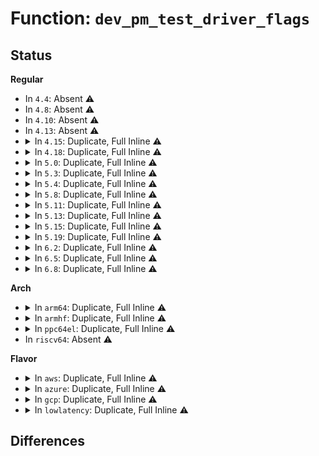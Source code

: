 # Function: <code>dev_pm_test_driver_flags</code>

## Status
<b>Regular</b>
<ul>
<li>
In <code>4.4</code>: Absent ⚠️
</li>
<li>
In <code>4.8</code>: Absent ⚠️
</li>
<li>
In <code>4.10</code>: Absent ⚠️
</li>
<li>
In <code>4.13</code>: Absent ⚠️
</li>
<li>
<details>
<summary>In <code>4.15</code>: Duplicate, Full Inline ⚠️</summary>

**Collision:** Static Duplication

**Inline:** Full

**Transformation:** False

**Instances:**

```
In drivers/pci/pci-driver.c (0)
Location: include/linux/device.h:1082
Inline: True
```
```
In drivers/acpi/device_pm.c (0)
Location: include/linux/device.h:1082
Inline: True
```
```
In drivers/base/power/main.c (0)
Location: include/linux/device.h:1082
Inline: True
```
</details>
</li>
<li>
<details>
<summary>In <code>4.18</code>: Duplicate, Full Inline ⚠️</summary>

**Collision:** Static Duplication

**Inline:** Full

**Transformation:** False

**Instances:**

```
In drivers/pci/pci-driver.c (ffffffff815207fd)
Location: include/linux/device.h:1127
Inline: True
Inline callers:
  - drivers/pci/pci-driver.c:pci_pm_poweroff
  - drivers/pci/pci-driver.c:pci_pm_suspend
  - drivers/pci/pci-driver.c:pci_pm_prepare
```
```
In drivers/acpi/device_pm.c (ffffffff815719c5)
Location: include/linux/device.h:1127
Inline: True
Inline callers:
  - drivers/acpi/device_pm.c:acpi_subsys_freeze
  - drivers/acpi/device_pm.c:acpi_subsys_suspend
  - drivers/acpi/device_pm.c:acpi_subsys_prepare
```
```
In drivers/base/power/main.c (ffffffff81693d30)
Location: include/linux/device.h:1127
Inline: True
Inline callers:
  - drivers/base/power/main.c:dpm_prepare
  - drivers/base/power/main.c:__device_suspend_late
  - drivers/base/power/main.c:__device_suspend_noirq
  - drivers/base/power/main.c:__device_suspend_noirq
  - drivers/base/power/main.c:device_resume_noirq
```
</details>
</li>
<li>
<details>
<summary>In <code>5.0</code>: Duplicate, Full Inline ⚠️</summary>

**Collision:** Static Duplication

**Inline:** Full

**Transformation:** False

**Instances:**

```
In drivers/pci/pci-driver.c (ffffffff8153662d)
Location: include/linux/device.h:1180
Inline: True
Inline callers:
  - drivers/pci/pci-driver.c:pci_pm_poweroff
  - drivers/pci/pci-driver.c:pci_pm_suspend
  - drivers/pci/pci-driver.c:pci_pm_prepare
```
```
In drivers/acpi/device_pm.c (ffffffff81589795)
Location: include/linux/device.h:1180
Inline: True
Inline callers:
  - drivers/acpi/device_pm.c:acpi_subsys_freeze
  - drivers/acpi/device_pm.c:acpi_subsys_suspend
  - drivers/acpi/device_pm.c:acpi_subsys_prepare
```
```
In drivers/base/power/main.c (ffffffff816b43b0)
Location: include/linux/device.h:1180
Inline: True
Inline callers:
  - drivers/base/power/main.c:dpm_prepare
  - drivers/base/power/main.c:__device_suspend_late
  - drivers/base/power/main.c:__device_suspend_noirq
  - drivers/base/power/main.c:__device_suspend_noirq
  - drivers/base/power/main.c:device_resume_noirq
```
</details>
</li>
<li>
<details>
<summary>In <code>5.3</code>: Duplicate, Full Inline ⚠️</summary>

**Collision:** Static Duplication

**Inline:** Full

**Transformation:** False

**Instances:**

```
In drivers/pci/pci-driver.c (ffffffff81565f02)
Location: include/linux/device.h:1213
Inline: True
Inline callers:
  - drivers/pci/pci-driver.c:pci_pm_poweroff
  - drivers/pci/pci-driver.c:pci_pm_suspend
  - drivers/pci/pci-driver.c:pci_pm_prepare
```
```
In drivers/acpi/device_pm.c (ffffffff815ba315)
Location: include/linux/device.h:1213
Inline: True
Inline callers:
  - drivers/acpi/device_pm.c:acpi_subsys_poweroff
  - drivers/acpi/device_pm.c:acpi_subsys_suspend
  - drivers/acpi/device_pm.c:acpi_subsys_prepare
```
```
In drivers/base/power/main.c (ffffffff816ee279)
Location: include/linux/device.h:1213
Inline: True
Inline callers:
  - drivers/base/power/main.c:dpm_prepare
  - drivers/base/power/main.c:__device_suspend_late
  - drivers/base/power/main.c:__device_suspend_noirq
  - drivers/base/power/main.c:__device_suspend_noirq
  - drivers/base/power/main.c:device_resume_noirq
```
</details>
</li>
<li>
<details>
<summary>In <code>5.4</code>: Duplicate, Full Inline ⚠️</summary>

**Collision:** Static Duplication

**Inline:** Full

**Transformation:** False

**Instances:**

```
In drivers/pci/pci-driver.c (ffffffff81587262)
Location: include/linux/device.h:1455
Inline: True
Inline callers:
  - drivers/pci/pci-driver.c:pci_pm_poweroff
  - drivers/pci/pci-driver.c:pci_pm_suspend
  - drivers/pci/pci-driver.c:pci_pm_prepare
```
```
In drivers/acpi/device_pm.c (ffffffff815db555)
Location: include/linux/device.h:1455
Inline: True
Inline callers:
  - drivers/acpi/device_pm.c:acpi_subsys_poweroff
  - drivers/acpi/device_pm.c:acpi_subsys_suspend
  - drivers/acpi/device_pm.c:acpi_subsys_prepare
```
```
In drivers/base/power/main.c (ffffffff81712259)
Location: include/linux/device.h:1455
Inline: True
Inline callers:
  - drivers/base/power/main.c:dpm_prepare
  - drivers/base/power/main.c:__device_suspend_late
  - drivers/base/power/main.c:__device_suspend_noirq
  - drivers/base/power/main.c:__device_suspend_noirq
  - drivers/base/power/main.c:device_resume_noirq
```
</details>
</li>
<li>
<details>
<summary>In <code>5.8</code>: Duplicate, Full Inline ⚠️</summary>

**Collision:** Static Duplication

**Inline:** Full

**Transformation:** False

**Instances:**

```
In drivers/pci/pci-driver.c (ffffffff8162d982)
Location: include/linux/device.h:762
Inline: True
Inline callers:
  - drivers/pci/pci-driver.c:pci_pm_poweroff
  - drivers/pci/pci-driver.c:pci_pm_suspend
  - drivers/pci/pci-driver.c:pci_pm_prepare
```
```
In drivers/acpi/device_pm.c (ffffffff81685965)
Location: include/linux/device.h:762
Inline: True
Inline callers:
  - drivers/acpi/device_pm.c:acpi_subsys_poweroff
  - drivers/acpi/device_pm.c:acpi_subsys_suspend
  - drivers/acpi/device_pm.c:acpi_subsys_prepare
```
```
In drivers/base/power/main.c (ffffffff817cb905)
Location: include/linux/device.h:762
Inline: True
Inline callers:
  - drivers/base/power/main.c:device_prepare
  - drivers/base/power/main.c:__device_suspend_late
  - drivers/base/power/main.c:__device_suspend_noirq
  - drivers/base/power/main.c:__device_suspend_noirq
  - drivers/base/power/main.c:device_resume_early
  - drivers/base/power/main.c:device_resume_noirq
```
</details>
</li>
<li>
<details>
<summary>In <code>5.11</code>: Duplicate, Full Inline ⚠️</summary>

**Collision:** Static Duplication

**Inline:** Full

**Transformation:** False

**Instances:**

```
In drivers/pci/pci-driver.c (ffffffff81653072)
Location: include/linux/device.h:730
Inline: True
Inline callers:
  - drivers/pci/pci-driver.c:pci_pm_poweroff
  - drivers/pci/pci-driver.c:pci_pm_suspend
  - drivers/pci/pci-driver.c:pci_pm_prepare
```
```
In drivers/acpi/device_pm.c (ffffffff816a3775)
Location: include/linux/device.h:730
Inline: True
Inline callers:
  - drivers/acpi/device_pm.c:acpi_subsys_poweroff
  - drivers/acpi/device_pm.c:acpi_subsys_suspend
  - drivers/acpi/device_pm.c:acpi_subsys_prepare
```
```
In drivers/base/power/main.c (ffffffff817e0375)
Location: include/linux/device.h:730
Inline: True
Inline callers:
  - drivers/base/power/main.c:device_prepare
  - drivers/base/power/main.c:__device_suspend_late
  - drivers/base/power/main.c:__device_suspend_noirq
  - drivers/base/power/main.c:__device_suspend_noirq
  - drivers/base/power/main.c:device_resume_early
  - drivers/base/power/main.c:device_resume_noirq
```
</details>
</li>
<li>
<details>
<summary>In <code>5.13</code>: Duplicate, Full Inline ⚠️</summary>

**Collision:** Static Duplication

**Inline:** Full

**Transformation:** False

**Instances:**

```
In drivers/pci/pci-driver.c (ffffffff81635b12)
Location: include/linux/device.h:736
Inline: True
Inline callers:
  - drivers/pci/pci-driver.c:pci_pm_poweroff
  - drivers/pci/pci-driver.c:pci_pm_suspend
  - drivers/pci/pci-driver.c:pci_pm_prepare
```
```
In drivers/acpi/device_pm.c (ffffffff81686575)
Location: include/linux/device.h:736
Inline: True
Inline callers:
  - drivers/acpi/device_pm.c:acpi_subsys_poweroff
  - drivers/acpi/device_pm.c:acpi_subsys_suspend
  - drivers/acpi/device_pm.c:acpi_subsys_prepare
```
```
In drivers/base/power/main.c (ffffffff817c4bb5)
Location: include/linux/device.h:736
Inline: True
Inline callers:
  - drivers/base/power/main.c:device_prepare
  - drivers/base/power/main.c:__device_suspend_late
  - drivers/base/power/main.c:__device_suspend_noirq
  - drivers/base/power/main.c:__device_suspend_noirq
  - drivers/base/power/main.c:device_resume_early
  - drivers/base/power/main.c:device_resume_noirq
```
</details>
</li>
<li>
<details>
<summary>In <code>5.15</code>: Duplicate, Full Inline ⚠️</summary>

**Collision:** Static Duplication

**Inline:** Full

**Transformation:** False

**Instances:**

```
In drivers/pci/pci-driver.c (ffffffff816a5d02)
Location: include/linux/device.h:753
Inline: True
Inline callers:
  - drivers/pci/pci-driver.c:pci_pm_poweroff
  - drivers/pci/pci-driver.c:pci_pm_suspend
  - drivers/pci/pci-driver.c:pci_pm_prepare
```
```
In drivers/acpi/device_pm.c (ffffffff816fb885)
Location: include/linux/device.h:753
Inline: True
Inline callers:
  - drivers/acpi/device_pm.c:acpi_subsys_poweroff
  - drivers/acpi/device_pm.c:acpi_subsys_suspend
  - drivers/acpi/device_pm.c:acpi_subsys_prepare
```
```
In drivers/base/power/main.c (ffffffff8184efc5)
Location: include/linux/device.h:753
Inline: True
Inline callers:
  - drivers/base/power/main.c:device_prepare
  - drivers/base/power/main.c:__device_suspend
  - drivers/base/power/main.c:__device_suspend_late
  - drivers/base/power/main.c:__device_suspend_noirq
  - drivers/base/power/main.c:__device_suspend_noirq
  - drivers/base/power/main.c:device_resume_early
  - drivers/base/power/main.c:device_resume_noirq
```
</details>
</li>
<li>
<details>
<summary>In <code>5.19</code>: Duplicate, Full Inline ⚠️</summary>

**Collision:** Static Duplication

**Inline:** Full

**Transformation:** False

**Instances:**

```
In drivers/pci/pci-driver.c (ffffffff817c85a2)
Location: include/linux/device.h:828
Inline: True
Inline callers:
  - drivers/pci/pci-driver.c:pci_pm_poweroff
  - drivers/pci/pci-driver.c:pci_pm_suspend
  - drivers/pci/pci-driver.c:pci_pm_prepare
```
```
In drivers/acpi/device_pm.c (ffffffff81828da5)
Location: include/linux/device.h:828
Inline: True
Inline callers:
  - drivers/acpi/device_pm.c:acpi_subsys_poweroff
  - drivers/acpi/device_pm.c:acpi_subsys_suspend
  - drivers/acpi/device_pm.c:acpi_subsys_prepare
```
```
In drivers/base/power/main.c (ffffffff81993445)
Location: include/linux/device.h:828
Inline: True
Inline callers:
  - drivers/base/power/main.c:device_prepare
  - drivers/base/power/main.c:__device_suspend
  - drivers/base/power/main.c:__device_suspend_late
  - drivers/base/power/main.c:__device_suspend_noirq
  - drivers/base/power/main.c:__device_suspend_noirq
  - drivers/base/power/main.c:device_resume_early
  - drivers/base/power/main.c:device_resume_noirq
  - drivers/base/power/main.c:device_resume_noirq
```
</details>
</li>
<li>
<details>
<summary>In <code>6.2</code>: Duplicate, Full Inline ⚠️</summary>

**Collision:** Static Duplication

**Inline:** Full

**Transformation:** False

**Instances:**

```
In drivers/pci/pci-driver.c (ffffffff818e5e42)
Location: include/linux/device.h:825
Inline: True
Inline callers:
  - drivers/pci/pci-driver.c:pci_pm_poweroff
  - drivers/pci/pci-driver.c:pci_pm_suspend
  - drivers/pci/pci-driver.c:pci_pm_prepare
```
```
In drivers/acpi/device_pm.c (ffffffff8195aef5)
Location: include/linux/device.h:825
Inline: True
Inline callers:
  - drivers/acpi/device_pm.c:acpi_subsys_poweroff
  - drivers/acpi/device_pm.c:acpi_subsys_suspend
  - drivers/acpi/device_pm.c:acpi_subsys_prepare
```
```
In drivers/base/power/main.c (ffffffff81b03bc1)
Location: include/linux/device.h:825
Inline: True
Inline callers:
  - drivers/base/power/main.c:device_prepare
  - drivers/base/power/main.c:__device_suspend
  - drivers/base/power/main.c:__device_suspend_late
  - drivers/base/power/main.c:__device_suspend_noirq
  - drivers/base/power/main.c:__device_suspend_noirq
  - drivers/base/power/main.c:device_resume_early
  - drivers/base/power/main.c:device_resume_noirq
  - drivers/base/power/main.c:device_resume_noirq
```
</details>
</li>
<li>
<details>
<summary>In <code>6.5</code>: Duplicate, Full Inline ⚠️</summary>

**Collision:** Static Duplication

**Inline:** Full

**Transformation:** False

**Instances:**

```
In drivers/pci/pci-driver.c (ffffffff81929482)
Location: include/linux/device.h:951
Inline: True
Inline callers:
  - drivers/pci/pci-driver.c:pci_pm_poweroff
  - drivers/pci/pci-driver.c:pci_pm_suspend
  - drivers/pci/pci-driver.c:pci_pm_prepare
```
```
In drivers/acpi/device_pm.c (ffffffff819a13c5)
Location: include/linux/device.h:951
Inline: True
Inline callers:
  - drivers/acpi/device_pm.c:acpi_subsys_poweroff
  - drivers/acpi/device_pm.c:acpi_subsys_suspend
  - drivers/acpi/device_pm.c:acpi_subsys_prepare
```
```
In drivers/base/power/main.c (ffffffff81b51c21)
Location: include/linux/device.h:951
Inline: True
Inline callers:
  - drivers/base/power/main.c:device_prepare
  - drivers/base/power/main.c:__device_suspend
  - drivers/base/power/main.c:__device_suspend_late
  - drivers/base/power/main.c:__device_suspend_noirq
  - drivers/base/power/main.c:__device_suspend_noirq
  - drivers/base/power/main.c:device_resume_early
  - drivers/base/power/main.c:device_resume_noirq
  - drivers/base/power/main.c:device_resume_noirq
```
</details>
</li>
<li>
<details>
<summary>In <code>6.8</code>: Duplicate, Full Inline ⚠️</summary>

**Collision:** Static Duplication

**Inline:** Full

**Transformation:** False

**Instances:**

```
In drivers/pci/pci-driver.c (ffffffff81971c82)
Location: include/linux/device.h:983
Inline: True
Inline callers:
  - drivers/pci/pci-driver.c:pci_pm_poweroff
  - drivers/pci/pci-driver.c:pci_pm_suspend
  - drivers/pci/pci-driver.c:pci_pm_prepare
```
```
In drivers/acpi/device_pm.c (ffffffff819e9a75)
Location: include/linux/device.h:983
Inline: True
Inline callers:
  - drivers/acpi/device_pm.c:acpi_subsys_poweroff
  - drivers/acpi/device_pm.c:acpi_subsys_suspend
  - drivers/acpi/device_pm.c:acpi_subsys_prepare
```
```
In drivers/base/power/main.c (ffffffff81baa211)
Location: include/linux/device.h:983
Inline: True
Inline callers:
  - drivers/base/power/main.c:device_prepare
  - drivers/base/power/main.c:__device_suspend
  - drivers/base/power/main.c:__device_suspend_late
  - drivers/base/power/main.c:__device_suspend_noirq
  - drivers/base/power/main.c:__device_suspend_noirq
  - drivers/base/power/main.c:device_resume_early
  - drivers/base/power/main.c:device_resume_noirq
  - drivers/base/power/main.c:device_resume_noirq
```
</details>
</li>
</ul>
<b>Arch</b>
<ul>
<li>
<details>
<summary>In <code>arm64</code>: Duplicate, Full Inline ⚠️</summary>

**Collision:** Static Duplication

**Inline:** Full

**Transformation:** False

**Instances:**

```
In drivers/pci/pci-driver.c (ffff8000106eba84)
Location: include/linux/device.h:1455
Inline: True
Inline callers:
  - drivers/pci/pci-driver.c:pci_pm_suspend
  - drivers/pci/pci-driver.c:pci_pm_prepare
```
```
In drivers/acpi/device_pm.c (ffff8000107675a0)
Location: include/linux/device.h:1455
Inline: True
Inline callers:
  - drivers/acpi/device_pm.c:acpi_subsys_poweroff
  - drivers/acpi/device_pm.c:acpi_subsys_suspend
  - drivers/acpi/device_pm.c:acpi_subsys_prepare
```
```
In drivers/base/power/main.c (ffff800010902c64)
Location: include/linux/device.h:1455
Inline: True
Inline callers:
  - drivers/base/power/main.c:dpm_prepare
  - drivers/base/power/main.c:__device_suspend_late
  - drivers/base/power/main.c:__device_suspend_noirq
  - drivers/base/power/main.c:__device_suspend_noirq
  - drivers/base/power/main.c:device_resume_noirq
```
</details>
</li>
<li>
<details>
<summary>In <code>armhf</code>: Duplicate, Full Inline ⚠️</summary>

**Collision:** Static Duplication

**Inline:** Full

**Transformation:** False

**Instances:**

```
In drivers/pci/pci-driver.c (c0886964)
Location: include/linux/device.h:1455
Inline: True
Inline callers:
  - drivers/pci/pci-driver.c:pci_pm_poweroff
  - drivers/pci/pci-driver.c:pci_pm_suspend
  - drivers/pci/pci-driver.c:pci_pm_prepare
```
```
In drivers/base/power/main.c (c09ed08c)
Location: include/linux/device.h:1455
Inline: True
Inline callers:
  - drivers/base/power/main.c:dpm_prepare
  - drivers/base/power/main.c:dpm_prepare
  - drivers/base/power/main.c:__device_suspend_late
  - drivers/base/power/main.c:__device_suspend_noirq
  - drivers/base/power/main.c:__device_suspend_noirq
  - drivers/base/power/main.c:device_resume_noirq
```
</details>
</li>
<li>
<details>
<summary>In <code>ppc64el</code>: Duplicate, Full Inline ⚠️</summary>

**Collision:** Static Duplication

**Inline:** Full

**Transformation:** False

**Instances:**

```
In drivers/pci/pci-driver.c (c000000000867638)
Location: include/linux/device.h:1455
Inline: True
Inline callers:
  - drivers/pci/pci-driver.c:pci_pm_suspend
  - drivers/pci/pci-driver.c:pci_pm_prepare
```
```
In drivers/base/power/main.c (c0000000009a11f0)
Location: include/linux/device.h:1455
Inline: True
Inline callers:
  - drivers/base/power/main.c:dpm_prepare
  - drivers/base/power/main.c:dpm_prepare
  - drivers/base/power/main.c:__device_suspend_late
  - drivers/base/power/main.c:__device_suspend_noirq
  - drivers/base/power/main.c:__device_suspend_noirq
  - drivers/base/power/main.c:device_resume_noirq
```
</details>
</li>
<li>
In <code>riscv64</code>: Absent ⚠️
</li>
</ul>
<b>Flavor</b>
<ul>
<li>
<details>
<summary>In <code>aws</code>: Duplicate, Full Inline ⚠️</summary>

**Collision:** Static Duplication

**Inline:** Full

**Transformation:** False

**Instances:**

```
In drivers/pci/pci-driver.c (ffffffff8157b432)
Location: include/linux/device.h:1455
Inline: True
Inline callers:
  - drivers/pci/pci-driver.c:pci_pm_poweroff
  - drivers/pci/pci-driver.c:pci_pm_prepare
```
```
In drivers/acpi/device_pm.c (ffffffff815cdd35)
Location: include/linux/device.h:1455
Inline: True
Inline callers:
  - drivers/acpi/device_pm.c:acpi_subsys_poweroff
  - drivers/acpi/device_pm.c:acpi_subsys_suspend
  - drivers/acpi/device_pm.c:acpi_subsys_prepare
```
```
In drivers/base/power/main.c (ffffffff816d85d9)
Location: include/linux/device.h:1455
Inline: True
Inline callers:
  - drivers/base/power/main.c:dpm_prepare
  - drivers/base/power/main.c:__device_suspend_late
  - drivers/base/power/main.c:__device_suspend_noirq
  - drivers/base/power/main.c:__device_suspend_noirq
  - drivers/base/power/main.c:device_resume_noirq
```
</details>
</li>
<li>
<details>
<summary>In <code>azure</code>: Duplicate, Full Inline ⚠️</summary>

**Collision:** Static Duplication

**Inline:** Full

**Transformation:** False

**Instances:**

```
In drivers/pci/pci-driver.c (ffffffff81569ec2)
Location: include/linux/device.h:1455
Inline: True
Inline callers:
  - drivers/pci/pci-driver.c:pci_pm_poweroff
  - drivers/pci/pci-driver.c:pci_pm_suspend
  - drivers/pci/pci-driver.c:pci_pm_prepare
```
```
In drivers/acpi/device_pm.c (ffffffff815b78a5)
Location: include/linux/device.h:1455
Inline: True
Inline callers:
  - drivers/acpi/device_pm.c:acpi_subsys_poweroff
  - drivers/acpi/device_pm.c:acpi_subsys_suspend
  - drivers/acpi/device_pm.c:acpi_subsys_prepare
```
```
In drivers/base/power/main.c (ffffffff816b2c39)
Location: include/linux/device.h:1455
Inline: True
Inline callers:
  - drivers/base/power/main.c:dpm_prepare
  - drivers/base/power/main.c:__device_suspend_late
  - drivers/base/power/main.c:__device_suspend_noirq
  - drivers/base/power/main.c:__device_suspend_noirq
  - drivers/base/power/main.c:device_resume_noirq
```
</details>
</li>
<li>
<details>
<summary>In <code>gcp</code>: Duplicate, Full Inline ⚠️</summary>

**Collision:** Static Duplication

**Inline:** Full

**Transformation:** False

**Instances:**

```
In drivers/pci/pci-driver.c (ffffffff8157afb2)
Location: include/linux/device.h:1455
Inline: True
Inline callers:
  - drivers/pci/pci-driver.c:pci_pm_poweroff
  - drivers/pci/pci-driver.c:pci_pm_suspend
  - drivers/pci/pci-driver.c:pci_pm_prepare
```
```
In drivers/acpi/device_pm.c (ffffffff815cf835)
Location: include/linux/device.h:1455
Inline: True
Inline callers:
  - drivers/acpi/device_pm.c:acpi_subsys_poweroff
  - drivers/acpi/device_pm.c:acpi_subsys_suspend
  - drivers/acpi/device_pm.c:acpi_subsys_prepare
```
```
In drivers/base/power/main.c (ffffffff81705f19)
Location: include/linux/device.h:1455
Inline: True
Inline callers:
  - drivers/base/power/main.c:dpm_prepare
  - drivers/base/power/main.c:__device_suspend_late
  - drivers/base/power/main.c:__device_suspend_noirq
  - drivers/base/power/main.c:__device_suspend_noirq
  - drivers/base/power/main.c:device_resume_noirq
```
</details>
</li>
<li>
<details>
<summary>In <code>lowlatency</code>: Duplicate, Full Inline ⚠️</summary>

**Collision:** Static Duplication

**Inline:** Full

**Transformation:** False

**Instances:**

```
In drivers/pci/pci-driver.c (ffffffff815955c2)
Location: include/linux/device.h:1455
Inline: True
Inline callers:
  - drivers/pci/pci-driver.c:pci_pm_poweroff
  - drivers/pci/pci-driver.c:pci_pm_suspend
  - drivers/pci/pci-driver.c:pci_pm_prepare
```
```
In drivers/acpi/device_pm.c (ffffffff815e96f5)
Location: include/linux/device.h:1455
Inline: True
Inline callers:
  - drivers/acpi/device_pm.c:acpi_subsys_poweroff
  - drivers/acpi/device_pm.c:acpi_subsys_suspend
  - drivers/acpi/device_pm.c:acpi_subsys_prepare
```
```
In drivers/base/power/main.c (ffffffff817208e4)
Location: include/linux/device.h:1455
Inline: True
Inline callers:
  - drivers/base/power/main.c:dpm_prepare
  - drivers/base/power/main.c:__device_suspend_late
  - drivers/base/power/main.c:__device_suspend_noirq
  - drivers/base/power/main.c:__device_suspend_noirq
  - drivers/base/power/main.c:device_resume_noirq
```
</details>
</li>
</ul>

## Differences
